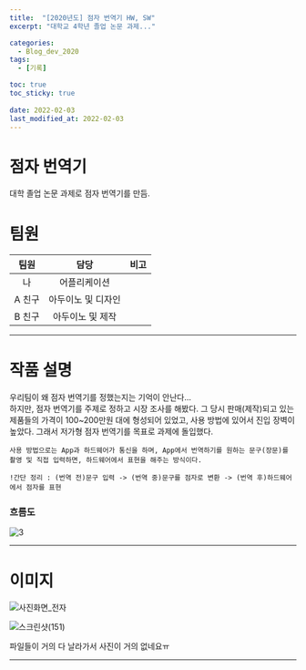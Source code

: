 ```yaml
---
title:  "[2020년도] 점자 번역기 HW, SW"
excerpt: "대학교 4학년 졸업 논문 과제..."

categories:
  - Blog_dev_2020
tags:
  - [기록]

toc: true
toc_sticky: true
 
date: 2022-02-03
last_modified_at: 2022-02-03
---
```


# 점자 번역기

  대학 졸업 논문 과제로 점자 번역기를 만듬.  


# 팀원

  |팀원|담당|비고|
  |:---:|:---:|:---:|
  |나| 어플리케이션| |
  |A 친구|아두이노 및 디자인||
  |B 친구|아두이노 및 제작||

---

# 작품 설명

  우리팀이 왜 점자 번역기를 정했는지는 기억이 안난다...  
  하지만, 점자 번역기를 주제로 정하고 시장 조사를 해봤다. 그 당시 판매(제작)되고 있는 제품들의 가격이 100~200만원 대에 형성되어 있었고, 사용 방법에 있어서 진입 장벽이 높았다. 그래서 저가형 점자 번역기를 목표로 과제에 돌입했다.  
    
    사용 방법으로는 App과 하드웨어가 통신을 하며, App에서 번역하기를 원하는 문구(장문)를 촬영 및 직접 입력하면, 하드웨어에서 표현을 해주는 방식이다.
    
    !간단 정리 : (번역 전)문구 입력 -> (번역 중)문구를 점자로 변환 -> (번역 후)하드웨어에서 점자를 표현

### 흐름도

  ![3](https://user-images.githubusercontent.com/55564114/152308372-30b4ed8c-8267-4d64-bf89-e996242842bc.png)  

---

# 이미지

![사진화면_전자](https://user-images.githubusercontent.com/55564114/152308924-900efc18-475c-45ac-9891-c56093c29b15.jpg)  

![스크린샷(151)](https://user-images.githubusercontent.com/55564114/152309212-61cf3f42-18e3-49ce-a641-a1a21d652d5e.png)  

파일들이 거의 다 날라가서 사진이 거의 없네요ㅠ  

---



  